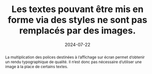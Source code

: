 ---
N: '182'
Rubrique: Présentation
title: Les textes pouvant être mis en forme via des styles ne sont pas remplacés
  par des images.
detail: 
abstract: La multiplication des polices destinées à l’affichage sur écran permet d’obtenir un rendu typographique de qualité. Il n’est donc pas nécessaire d’utiliser une image à la place de certains textes.
categories: [" Présentation"]
agrege: O4182-E062
opquast: '4 182'
indiceebook: '62'
description: "Règle n° 062"
before: "061"
weight: "062"
after: "063"
actif: '1'
layout: rules
date: 2024-07-22
tags: ["conception", ""]
objectif: ["Faciliter l’adaptation du rendu au media (mobile ou autre) ou aux besoins de les personnes (agrandissement de la taille des caractères, modification des couleurs, de la police, de la graisse, de la justification, etc.).", "Améliorer l’accessibilité des contenus aux personnes handicapées.", "Améliorer la prise en compte des contenus par les moteurs de recherche propres aux logiciels de lecture."]
Meo: ["Utiliser des textes HTML mis en forme à l’aide des styles CSS (et en particulier les polices de caractères téléchargeables ou Web fonts)"]
Controle: ["Cette vérification nécessite l’examen visuel des pages pour identifier les images ne contenant que du texte et évaluer si une mise en forme via CSS aurait permis d’obtenir un rendu équivalent. Pour chaque page contenant des textes mis en images :
Passer en revue les images (images HTML et éventuelles images d’arrière-plan CSS utilisées pour simuler une texture particulière : parchemin, feuille de cahier, etc.).
Vérifier que les textes mis en image correspondent uniquement à des mises en forme ne pouvant être obtenues via les styles CSS.
Sont exclus de cette exigence : les logos, les éléments graphiques de promotion.
"
]
epubcheck: 
ace: 
humancheck: true
Source: ["Opquast"]
Referentiel: [""]
Steps: ["conception", ""]
---